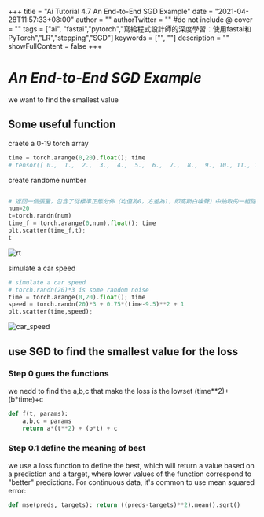 +++
title = "Ai Tutorial 4.7 An End-to-End SGD Example"
date = "2021-04-28T11:57:33+08:00"
author = ""
authorTwitter = "" #do not include @
cover = ""
tags = ["ai", "fastai","pytorch","寫給程式設計師的深度學習：使用fastai和PyTorch","LR","stepping","SGD"]
keywords = ["", ""]
description = ""
showFullContent = false
+++


# _An End-to-End SGD Example_
we want to find the smallest value


## Some useful function
craete a 0-19 torch array 
```py
time = torch.arange(0,20).float(); time
# tensor([ 0.,  1.,  2.,  3.,  4.,  5.,  6.,  7.,  8.,  9., 10., 11., 12., 13., 14., 15., 16., 17., 18., 19.])
```

create randome number
```py

# 返回一個張量，包含了從標準正態分佈（均值為0，方差為1，即高斯白噪聲）中抽取的一組隨機數。張量的形狀由參數sizes定義。
num=20
t=torch.randn(num)
time_f = torch.arange(0,num).float(); time
plt.scatter(time_f,t);
t
```
![rt](/img/ai_t/t1/rt.PNG)

simulate a car speed
```py
# simulate a car speed
# torch.randn(20)*3 is some random noise
time = torch.arange(0,20).float(); time
speed = torch.randn(20)*3 + 0.75*(time-9.5)**2 + 1
plt.scatter(time,speed);
```
![car_speed](/img/ai_t/t1/car_speed.PNG)

## use SGD to find the smallest value for the loss
### Step 0 gues the functions
we nedd to find the a,b,c that make the loss is the lowset
(time**2)+(b*time)+c

```py
def f(t, params):
    a,b,c = params
    return a*(t**2) + (b*t) + c
```

### Step 0.1 define the meaning of best
we use a loss function to define the best, which will return a value based on a prediction and a target, where lower values of the function correspond to "better" predictions. For continuous data, it's common to use mean squared error:

```py
def mse(preds, targets): return ((preds-targets)**2).mean().sqrt()
```